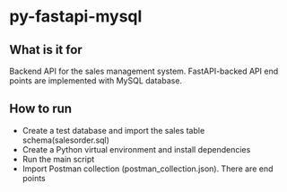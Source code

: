 # py-fastapi-mysql

## What is it for

Backend API for the sales management system.
FastAPI-backed API end points are implemented with MySQL database.

## How to run

- Create a test database and import the sales table schema(salesorder.sql)
- Create a Python virtual environment and install dependencies
- Run the main script
- Import Postman collection (postman_collection.json). There are end points
